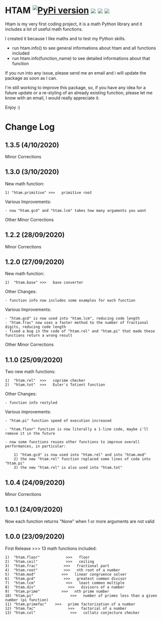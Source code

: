 # HTAM [![PyPi version](https://img.shields.io/badge/python-3-blue.svg)](https://pypi.python.org/pypi/missingno/) [![](https://img.shields.io/pypi/v/htam)](https://joss.theoj.org/papers/10.21105/joss.00547) [![](https://img.shields.io/pypi/dd/htam)](https://www.python.org/downloads/) [![](https://img.shields.io/pypi/l/htam)](https://github.com/ResidentMario/missingno/blob/master/LICENSE.md)


Htam is my very first coding project, it is a math Python library and it includes a lot of useful math functions.

I created it because I like maths and to test my Python skills.

- run htam.info() to see general informations about htam and all functions included
- run htam.info(function_name) to see detailed informations about that function

If you run into any issue, please send me an email and i will update the package as soon as I can.

I'm still working to improve this package, so, if you have any idea for a future update or a re-styling of an already existing function, please let me know with an email, I would really appreciate it.

Enjoy :)



Change Log
==========

1.3.5 (4/10/2020)
------------------
Minor Corrections

1.3.0 (3/10/2020)
------------------
New math function:

    1) "htam.primitive" >>>   primitive root

Various Improvements:

    - now "htam.gcd" and "htam.lcm" takes how many arguments you want

Other Minor Corrections


1.2.2 (28/09/2020)
------------------
Minor Corrections


1.2.0 (27/09/2020)
------------------
New math function:

    1)  "htam.base" >>>   base converter

Other Changes:

    - function info now includes some examples for each function

Various Improvements:

    - "htam.gcd" is now used into "htam.lcm", reducing code length
    - "htam.frac" now uses a faster method to the number of fractional digits, reducing code length
    - fixed a bug in the code of "htam.rel" and "htam.pi" that made these functions return a wrong result

Other Minor Corrections


1.1.0 (25/09/2020)
------------------
Two new math functions:

    1)  "htam.rel"  >>>   coprime checker
    2)  "htam.tot"  >>>   Euler's Totient function

Other Changes:

    - function info restyled

Various improvements:

    - "htam.pi" function speed of execution increased

    - "htam.floor" function is now literally a 1-line code, maybe i'll remove it in the future

    - now some functions reuses other functions to improve overall performances, in particular:

        1) "htam.gcd" is now used into "htam.rel" and into "htam.mod"
        2) the new "htam.rel" function replaced some lines of code into "htam.pi"
        3) the new "htam.rel" is also used into "htam.tot"
    

1.0.4 (24/09/2020)
------------------
Minor Corrections


1.0.1 (24/09/2020)
------------------
Now each function returns "None" when 1 or more arguments are not valid


1.0.0 (23/09/2020)
------------------
First Release >>> 13 math functions included:

    1)  "htam.floor"            >>>   floor
    2)  "htam.ceil"             >>>   ceiling
    3)  "htam.frac"            >>>   fractional part
    4)  "htam.root"            >>>   nth root of a number
    5)  "htam.mod"            >>>   linear congruence solver
    6)  "htam.gcd"             >>>   greatest common divisor
    7)  "htam.lcm"              >>>   least common multiple
    8)  "htam.div"               >>>   divisors of a number
    9)  "htam.prime"          >>>   nth prime number
    10) "htam.pi"                 >>>   number of primes less than a given number (pi function)
    11) "htam.primefac"    >>>   prime factorization of a number
    12) "htam.fac"               >>>   factorial of a number
    13) "htam.col"                >>>   collatz conjecture checker